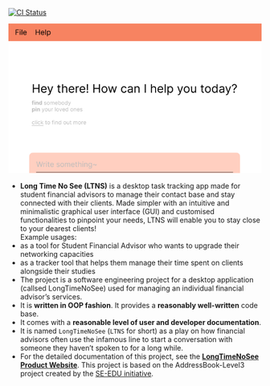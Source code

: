 [![CI Status](https://github.com/AY2223S1-CS2103T-W13-2/tp/workflows/Java%20CI/badge.svg)](https://github.com/AY2223S1-CS2103T-W13-2/tp/actions)


![Ui](docs/images/Ui.png)

* **Long Time No See (LTNS)** is a desktop task tracking app made for student financial advisors to manage their contact base and stay connected with their clients. Made simpler with an intuitive and minimalistic graphical user interface (GUI) and customised functionalities to pinpoint your needs, LTNS will enable you to stay close to your dearest clients!<br>
  Example usages:
* as a tool for Student Financial Advisor who wants to upgrade their networking capacities
* as a tracker tool that helps them manage their time spent on clients alongside their studies
* The project is a software engineering project for a desktop application (callsed LongTimeNoSee) used for managing an individual financial advisor’s services.
* It is **written in OOP fashion**. It provides a **reasonably well-written** code base.
* It comes with a **reasonable level of user and developer documentation**.
* It is named `LongTimeNoSee` (`LTNS` for short) as a play on how financial advisors often use the infamous line to start a conversation with someone they haven’t spoken to for a long while.
* For the detailed documentation of this project, see the **[LongTimeNoSee Product Website](https://nus-cs2103-ay2223s1.github.io/tp/)**.
  This project is based on the AddressBook-Level3 project created by the [SE-EDU initiative](https://se-education.org).
